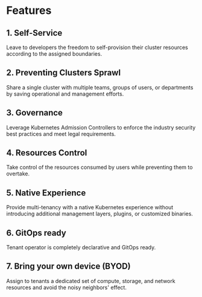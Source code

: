 # Features

## 1. Self-Service
Leave to developers the freedom to self-provision their cluster resources according to the assigned boundaries.

## 2. Preventing Clusters Sprawl
Share a single cluster with multiple teams, groups of users, or departments by saving operational and management efforts.

## 3. Governance
Leverage Kubernetes Admission Controllers to enforce the industry security best practices and meet legal requirements.

## 4. Resources Control
Take control of the resources consumed by users while preventing them to overtake.

## 5. Native Experience
Provide multi-tenancy with a native Kubernetes experience without introducing additional management layers, plugins, or customized binaries.

## 6. GitOps ready
Tenant operator is completely declarative and GitOps ready.

## 7. Bring your own device (BYOD)
Assign to tenants a dedicated set of compute, storage, and network resources and avoid the noisy neighbors' effect.
